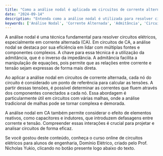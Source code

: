 ```yaml
---
title: "Como a análise nodal é aplicada em circuitos de corrente alternada?"
date: "2024-09-14"
description: "Entenda como a análise nodal é utilizada para resolver circuitos em corrente alternada, focando na importância da admitância e na resolução de malhas."
keywords: ['Análise Nodal', 'Corrente Alternada', 'Admitância', 'Circuitos Elétricos', 'Engenharia']
---
```


A análise nodal é uma técnica fundamental para resolver circuitos elétricos, especialmente em corrente alternada (CA). Em circuitos de CA, a análise nodal se destaca por sua eficiência em lidar com múltiplas fontes e componentes complexos. A chave para essa técnica é a utilização da admitância, que é o inverso da impedância. A admitância facilita a manipulação de equações, pois permite que as relações entre corrente e tensão sejam expressas de forma mais direta.

Ao aplicar a análise nodal em circuitos de corrente alternada, cada nó do circuito é considerado um ponto de referência para calcular as tensões. A partir dessas tensões, é possível determinar as correntes que fluem através dos componentes conectados a cada nó. Essa abordagem é particularmente útil em circuitos com várias malhas, onde a análise tradicional de malhas pode se tornar complexa e demorada.

A análise nodal em CA também permite considerar o efeito de elementos reativos, como capacitores e indutores, que introduzem defasagens entre corrente e tensão. Compreender essas interações é crucial para projetar e analisar circuitos de forma eficaz.

Se você gostou deste conteúdo, conheça o curso online de circuitos elétricos para alunos de engenharia, Domínio Elétrico, criado pelo Prof. Nicholas Yukio, clicando no botão presente logo abaixo do texto.